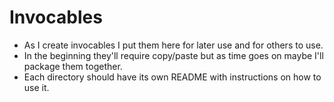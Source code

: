 # Invocables

* As I create invocables I put them here for later use and for others to use.
* In the beginning they'll require copy/paste but as time goes on maybe I'll package them together.
* Each directory should have its own README with instructions on how to use it. 
